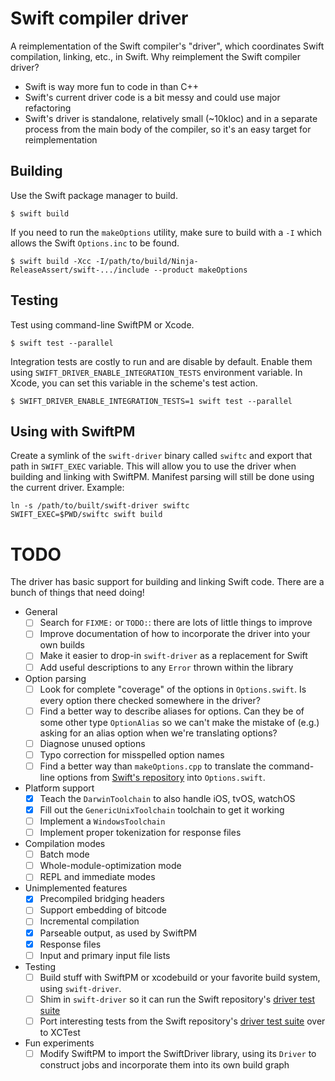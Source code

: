 # Swift compiler driver

A reimplementation of the Swift compiler's "driver", which coordinates Swift compilation,
linking, etc., in Swift. Why reimplement the Swift compiler driver?

* Swift is way more fun to code in than C++
* Swift's current driver code is a bit messy and could use major refactoring
* Swift's driver is standalone, relatively small (~10kloc) and in a separate process from the main body of the compiler, so it's an easy target for reimplementation

## Building

Use the Swift package manager to build.

```
$ swift build
```

If you need to run the `makeOptions`
utility, make sure to build with a `-I` which allows the Swift `Options.inc` to
be found.

```
$ swift build -Xcc -I/path/to/build/Ninja-ReleaseAssert/swift-.../include --product makeOptions

```

## Testing

Test using command-line SwiftPM or Xcode.

```
$ swift test --parallel
```

Integration tests are costly to run and are disable by default. Enable them
using `SWIFT_DRIVER_ENABLE_INTEGRATION_TESTS` environment variable. In Xcode,
you can set this variable in the scheme's test action.

```
$ SWIFT_DRIVER_ENABLE_INTEGRATION_TESTS=1 swift test --parallel
```

## Using with SwiftPM

Create a symlink of the `swift-driver` binary called `swiftc` and export that
path in `SWIFT_EXEC` variable. This will allow you to use the driver when
building and linking with SwiftPM. Manifest parsing will still be done using the
current driver. Example:

```
ln -s /path/to/built/swift-driver swiftc
SWIFT_EXEC=$PWD/swiftc swift build
```

# TODO

The driver has basic support for building and linking Swift code. There are a bunch of things that need doing!

* General
  * [ ] Search for `FIXME:` or `TODO:`: there are lots of little things to improve
  * [ ] Improve documentation of how to incorporate the driver into your own builds
  * [ ] Make it easier to drop-in `swift-driver` as a replacement for Swift
  * [ ] Add useful descriptions to any `Error` thrown within the library
* Option parsing
  * [ ] Look for complete "coverage" of the options in `Options.swift`. Is every option there checked somewhere in the driver?
  * [ ] Find a better way to describe aliases for options. Can they be of some other type `OptionAlias` so we can't make the mistake of (e.g.) asking for an alias option when we're translating options?
  * [ ] Diagnose unused options
  * [ ] Typo correction for misspelled option names
  * [ ] Find a better way than `makeOptions.cpp` to translate the command-line options from [Swift's repository](https://github.com/apple/swift/tree/master/include/swift/Option) into `Options.swift`.
* Platform support
  * [x] Teach the `DarwinToolchain` to also handle iOS, tvOS, watchOS
  * [x] Fill out the `GenericUnixToolchain` toolchain to get it working
  * [ ] Implement a `WindowsToolchain`
  * [ ] Implement proper tokenization for response files
* Compilation modes
  * [ ] Batch mode
  * [ ] Whole-module-optimization mode
  * [ ] REPL and immediate modes
* Unimplemented features
  * [x] Precompiled bridging headers
  * [ ] Support embedding of bitcode
  * [ ] Incremental compilation
  * [x] Parseable output, as used by SwiftPM
  * [x] Response files
  * [ ] Input and primary input file lists
* Testing
  * [ ] Build stuff with SwiftPM or xcodebuild or your favorite build system, using `swift-driver`.
  * [ ] Shim in `swift-driver` so it can run the Swift repository's [driver test suite](https://github.com/apple/swift/tree/master/test/Driver)
  * [ ] Port interesting tests from the Swift repository's [driver test suite](https://github.com/apple/swift/tree/master/test/Driver) over to XCTest
* Fun experiments
  * [ ] Modify SwiftPM to import the SwiftDriver library, using its `Driver` to construct jobs and incorporate them into its own build graph
